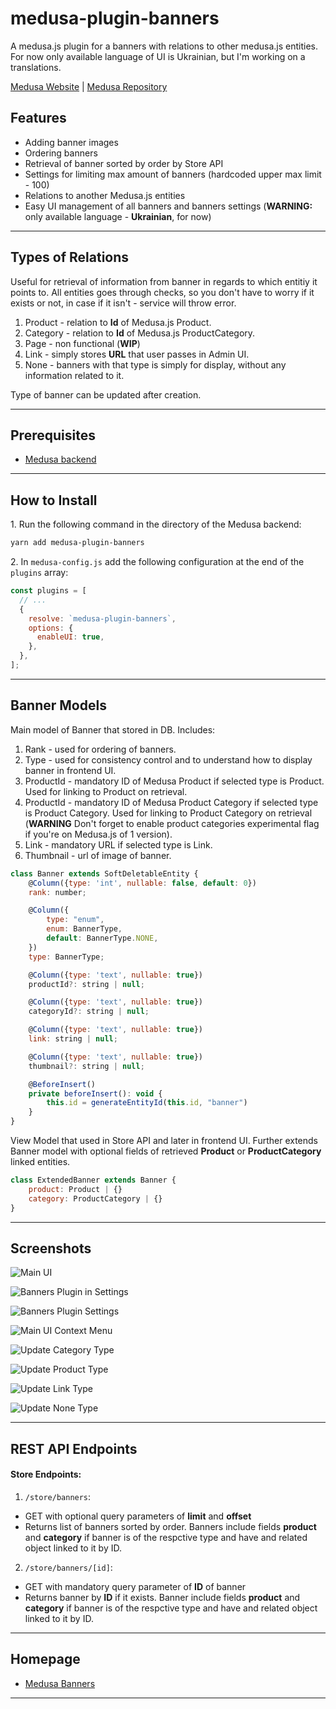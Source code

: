 # medusa-plugin-banners
A medusa.js plugin for a banners with relations to other medusa.js entities. For now only available language of UI is Ukrainian, but I'm working on a translations.

[Medusa Website](https://medusajs.com/) | [Medusa Repository](https://github.com/medusajs/medusa)

## Features

- Adding banner images
- Ordering banners
- Retrieval of banner sorted by order by Store API
- Settings for limiting max amount of banners (hardcoded upper max limit - 100)
- Relations to another Medusa.js entities
- Easy UI management of all banners and banners settings (**WARNING:** only available language - **Ukrainian**, for now)

---

## Types of Relations

Useful for retrieval of information from banner in regards to which entitiy it points to. All entities goes through checks, so you don't have to worry if it exists or not, in case if it isn't - service will throw error.

1. Product - relation to **Id** of Medusa.js Product.
2. Category - relation to **Id** of Medusa.js ProductCategory.
3. Page - non functional (**WIP**)
4. Link - simply stores **URL** that user passes in Admin UI.
5. None - banners with that type is simply for display, without any information related to it.

Type of banner can be updated after creation.

---

## Prerequisites

- [Medusa backend](https://docs.medusajs.com/development/backend/install)

---

## How to Install

1\. Run the following command in the directory of the Medusa backend:

```bash
yarn add medusa-plugin-banners
```

2\. In `medusa-config.js` add the following configuration at the end of the `plugins` array:

```js
const plugins = [
  // ...
  {
    resolve: `medusa-plugin-banners`,
    options: {
      enableUI: true,
    },
  },
];
```

---

## Banner Models

Main model of Banner that stored in DB. Includes:

1. Rank - used for ordering of banners.
2. Type - used for consistency control and to understand how to display banner in frontend UI.
3. ProductId - mandatory ID of Medusa Product if selected type is Product. Used for linking to Product on retrieval.
4. ProductId - mandatory ID of Medusa Product Category if selected type is Product Category. Used for linking to Product Category on retrieval (**WARNING** Don't forget to enable product categories experimental flag if you're on Medusa.js of 1 version).
5. Link - mandatory URL if selected type is Link.
6. Thumbnail - url of image of banner.

```js
class Banner extends SoftDeletableEntity {
    @Column({type: 'int', nullable: false, default: 0})
    rank: number;

    @Column({
        type: "enum",
        enum: BannerType,
        default: BannerType.NONE,
    })
    type: BannerType;

    @Column({type: 'text', nullable: true})
    productId?: string | null;

    @Column({type: 'text', nullable: true})
    categoryId?: string | null;

    @Column({type: 'text', nullable: true})
    link: string | null;

    @Column({type: 'text', nullable: true})
    thumbnail?: string | null;

    @BeforeInsert()
    private beforeInsert(): void {
        this.id = generateEntityId(this.id, "banner")
    }
}
```

View Model that used in Store API and later in frontend UI. Further extends Banner model with optional fields of retrieved **Product** or **ProductCategory** linked entities.

```js
class ExtendedBanner extends Banner {
    product: Product | {}
    category: ProductCategory | {}
}
```

---

## Screenshots

![Main UI](docs/images/main_ui.png)

![Banners Plugin in Settings](docs/images/banners_in_settings.png)

![Banners Plugin Settings](docs/images/banners_settings_max.png)

![Main UI Context Menu](docs/images/main_ui_context_menu.png)

![Update Category Type](docs/images/update_category_type.png)

![Update Product Type](docs/images/update_product_type.png)

![Update Link Type](docs/images/update_link_type.png)

![Update None Type](docs/images/update_none_type.png)

---

## REST API Endpoints

#### Store Endpoints:

1. `/store/banners`:
- GET with optional query parameters of **limit** and **offset**
- Returns list of banners sorted by order. Banners include fields **product** and **category** if banner is of the respctive type and have and related object linked to it by ID.
2. `/store/banners/[id]`:
- GET with mandatory query parameter of **ID** of banner
- Returns banner by **ID** if it exists. Banner include fields **product** and **category** if banner is of the respctive type and have and related object linked to it by ID.

---

## Homepage

- [Medusa Banners](https://github.com/KreischerPanoptic/medusa-plugin-banners)

---
